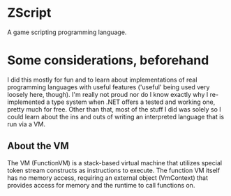 ZScript
=======
A game scripting programming language.


Some considerations, beforehand
===============================

I did this mostly for fun and to learn about implementations of real programming languages with useful features ('useful' being used very loosely here, though).
I'm really not proud nor do I know exactly why I re-implemented a type system when .NET offers a tested and working one, pretty much for free. Other than that, most of the stuff I did was solely so I could learn about the ins and outs of writing an interpreted language that is run via a VM.

About the VM
------------

The VM (FunctionVM) is a stack-based virtual machine that utilizes special token stream constructs as instructions to execute. The function VM itself has no memory access, requiring an external object (VmContext) that provides access for memory and the runtime to call functions on.